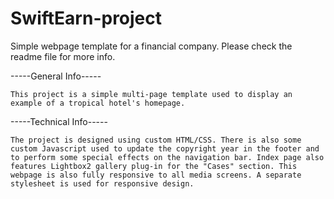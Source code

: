 # SwiftEarn-project
Simple webpage template for a financial company. Please check the readme file for more info.

-----General Info-----
	
	This project is a simple multi-page template used to display an example of a tropical hotel's homepage.
	
-----Technical Info-----
	
	The project is designed using custom HTML/CSS. There is also some custom Javascript used to update the copyright year in the footer and to perform some special effects on the navigation bar. Index page also features Lightbox2 gallery plug-in for the "Cases" section. This webpage is also fully responsive to all media screens. A separate stylesheet is used for responsive design.